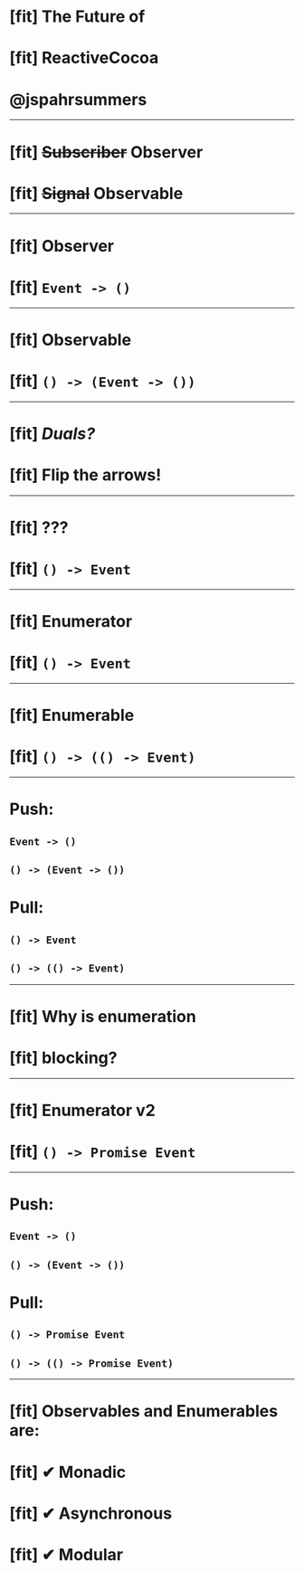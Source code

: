 # [fit] **The Future of**
# [fit] **ReactiveCocoa**
# @jspahrsummers

---

# [fit] ~~Subscriber~~ **Observer**
# [fit] ~~Signal~~ **Observable**

---

# [fit] **Observer**
# [fit] `Event -> ()`

---

# [fit] **Observable**
# [fit] `() -> (Event -> ())`

---

# [fit] _**Duals?**_
# [fit] Flip the arrows!

---

# [fit] **???**
# [fit] `() -> Event`

---

# [fit] **Enumerator**
# [fit] `() -> Event`

---

# [fit] **Enumerable**
# [fit] `() -> (() -> Event)`

---

# **Push:**
## `Event -> ()`
## `() -> (Event -> ())`
# **Pull:**
## `() -> Event`
## `() -> (() -> Event)`

---

# [fit] Why is enumeration
# [fit] **blocking?**

---

# [fit] **Enumerator v2**
# [fit] `() -> Promise Event`

---

# **Push:**
## `Event -> ()`
## `() -> (Event -> ())`
# **Pull:**
## `() -> Promise Event`
## `() -> (() -> Promise Event)`

---

# [fit] Observables and Enumerables are:
# [fit] ✔︎ **Monadic**
# [fit] ✔︎ **Asynchronous**
# [fit] ✔︎ **Modular**
